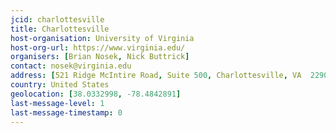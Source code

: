 ```yaml
---
jcid: charlottesville
title: Charlottesville 
host-organisation: University of Virginia 
host-org-url: https://www.virginia.edu/ 
organisers: [Brian Nosek, Nick Buttrick] 
contact: nosek@virginia.edu 
address: [521 Ridge McIntire Road, Suite 500, Charlottesville, VA  22903]
country: United States
geolocation: [38.0332998, -78.4842891]
last-message-level: 1
last-message-timestamp: 0
---
```


